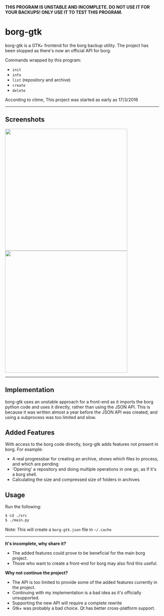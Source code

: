 **THIS PROGRAM IS UNSTABLE AND INCOMPLETE. DO NOT USE IT FOR YOUR BACKUPS! ONLY USE IT TO TEST THIS PROGRAM.**

borg-gtk
=

borg-gtk is a GTK+ frontend for the borg backup utility. The project has been stopped as there's now an official API for borg.

Commands wrapped by this program:

- `init`
- `info`
- `list` (repository and archive)
- `create`
- `delete`

According to ctime, This project was started as early as 17/3/2016

---
Screenshots
-
<img src="https://cloud.githubusercontent.com/assets/10688496/24120963/27282756-0dbf-11e7-9c1c-ebc52f6a6273.png" height="400"/>
<img src="https://cloud.githubusercontent.com/assets/10688496/24120858/ca514c1a-0dbe-11e7-981a-ede8059967ef.png" height="400"/>

---

Implementation
-
borg-gtk uses an unstable approach for a front-end as it imports the borg python code and uses it directly, rather than using the JSON API. This is because it was written almost a year before the JSON API was created, and using a subprocess was too limited and slow.

Added Features
-
With access to the borg code directly, borg-gtk adds features not present in borg. For example:

- A real progressbar for creating an archive, shows which files to process, and which are pending
- 'Opening' a repository and doing multiple operations in one go, as if it's a borg shell.
- Calculating the size and compressed size of folders in archives

Usage
-
Run the following:

```bash
$ cd ./src
$ ./main.py
```

Note: This will create a `borg-gtk.json` file in `~/.cache`

---
**It's incomplete, why share it?**

- The added features could prove to be beneficial for the main borg project.
- Those who want to create a front-end for borg may also find this useful.

**Why not continue the project?**

- The API is too limited to provide some of the added features currently in the project.
- Continuing with my implementation is a bad idea as it's officially unsupported.
- Supporting the new API will require a complete rewrite
- Gtk+ was probably a bad choice. Qt has better cross-platform support.




